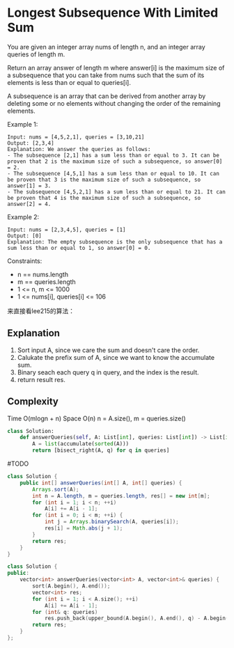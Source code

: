 # Longest Subsequence With Limited Sum

You are given an integer array nums of length n, and an integer array queries of length m.

Return an array answer of length m where answer[i] is the maximum size of a subsequence that you can take from nums such that the sum of its elements is less than or equal to queries[i].

A subsequence is an array that can be derived from another array by deleting some or no elements without changing the order of the remaining elements.

 

Example 1:
```
Input: nums = [4,5,2,1], queries = [3,10,21]
Output: [2,3,4]
Explanation: We answer the queries as follows:
- The subsequence [2,1] has a sum less than or equal to 3. It can be proven that 2 is the maximum size of such a subsequence, so answer[0] = 2.
- The subsequence [4,5,1] has a sum less than or equal to 10. It can be proven that 3 is the maximum size of such a subsequence, so answer[1] = 3.
- The subsequence [4,5,2,1] has a sum less than or equal to 21. It can be proven that 4 is the maximum size of such a subsequence, so answer[2] = 4.
```
Example 2:
```
Input: nums = [2,3,4,5], queries = [1]
Output: [0]
Explanation: The empty subsequence is the only subsequence that has a sum less than or equal to 1, so answer[0] = 0.
```

Constraints:

- n == nums.length
- m == queries.length
- 1 <= n, m <= 1000
- 1 <= nums[i], queries[i] <= 106


来直接看lee215的算法：

## Explanation

1. Sort input A, since we care the sum and doesn't care the order.
2. Calukate the prefix sum of A, since we want to know the accumulate sum.
3. Binary seach each query q in query, and the index is the result.
4. return result res.

## Complexity

Time O(mlogn + n)
Space O(n)
n = A.size(), m = queries.size()

```python
class Solution:
    def answerQueries(self, A: List[int], queries: List[int]) -> List[int]:
        A = list(accumulate(sorted(A)))
        return [bisect_right(A, q) for q in queries]
```
#TODO
```java
class Solution {
    public int[] answerQueries(int[] A, int[] queries) {
        Arrays.sort(A);
        int n = A.length, m = queries.length, res[] = new int[m];
        for (int i = 1; i < n; ++i)
            A[i] += A[i - 1];
        for (int i = 0; i < m; ++i) {
            int j = Arrays.binarySearch(A, queries[i]);
            res[i] = Math.abs(j + 1);
        }
        return res;
    }
}
```

```cpp
class Solution {
public:
    vector<int> answerQueries(vector<int> A, vector<int>& queries) {
        sort(A.begin(), A.end());
        vector<int> res;
        for (int i = 1; i < A.size(); ++i)
            A[i] += A[i - 1];
        for (int& q: queries)
            res.push_back(upper_bound(A.begin(), A.end(), q) - A.begin());
        return res;
    }
};
```

